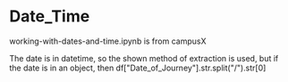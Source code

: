 # Date_Time 
working-with-dates-and-time.ipynb  is from campusX


The date is in datetime, so the shown method of extraction is used, but if the date is in an object, then df["Date_of_Journey"].str.split("/").str[0]
